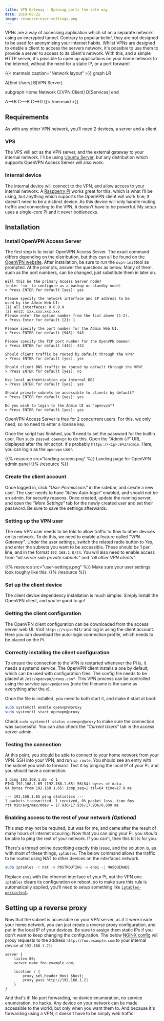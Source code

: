 ```yaml
---
title: VPN Gateway - Opening ports the safe way
date: 2018-06-21
image: resource:user-settings.png
---
```


VPNs are a way of accessing application which sit on a separate network using an encrypted tunnel. Contrary to popular belief, they are not designed to be used for anonymising your internet habits. Whilst VPNs are designed to enable a client to access the servers network, it's possible to use them to provide a server to access to its client's network. With this, and a simple HTTP server, it's possible to open up applications on your home network to the internet, without the need for a static IP, or a port forward!

{{< mermaid caption="Network layout" >}}
graph LR

A[End Users]
B[VPN Server]

subgraph Home Network
C[VPN Client]
D[Services]
end

A-->B
C---B
C-->D
{{< /mermaid >}}

## Requirements

As with any other VPN network, you'll need 2 devices, a server and a client

### VPS

The VPS will act as the VPN server, and the external gateway to your internal network. I'll be using [Ubuntu Server](https://www.ubuntu.com/download/server), but any distribution which supports OpenVPN Access Server will also work.

### Internal device

The internal device will connect to the VPN, and allow access to your internal network. A [Raspberry Pi](https://www.raspberrypi.org/) works great for this, which is what I'll be using, but anything which supports the OpenVPN client will work fine; It doesn't need to be a distinct device. As this device will only handle routing traffic and connecting to the VPN, it doesn't have to be powerful. My setup uses a single-core Pi and it never bottlenecks.

## Installation

### Install OpenVPN Access Server

The first step is to install OpenVPN Access Server. The exact command differs depending on the distribution, but they can all be found on the [OpenVPN website](https://openvpn.net/index.php/access-server/overview.html). After installation, be sure to run the `ovpn-init`tool as prompted. At the prompts, answer the questions as below. Many of them, such as the port numbers, can be changed, just substitute them in later on.

```text
Will this be the primary Access Server node?
(enter 'no' to configure as a backup or standby node)
> Press ENTER for default [yes]: yes

Please specify the network interface and IP address to be
used by the Admin Web UI:
(1) all interfaces: 0.0.0.0
(2) ens3: xxx.xxx.xxx.xxx
Please enter the option number from the list above (1-2).
> Press Enter for default [2]: 1

Please specify the port number for the Admin Web UI.
> Press ENTER for default [943]: 943

Please specify the TCP port number for the OpenVPN Daemon
> Press ENTER for default [443]: 443

Should client traffic be routed by default through the VPN?
> Press ENTER for default [yes]: yes

Should client DNS traffic be routed by default through the VPN?
> Press ENTER for default [yes]: no

Use local authentication via internal DB?
> Press ENTER for default [yes]: yes

Should private subnets be accessible to clients by default?
> Press ENTER for default [yes]: yes

Do you wish to login to the Admin UI as "openvpn"?
> Press ENTER for default [yes]: yes
```

OpenVPN Access Server is free for 2 concurrent users. For this, we only need, so no need to enter a license key.

Once the script has finished, you'll need to set the password for the builtin user. Run `sudo passwd openvpn` to do this. Open the _"Admin UI"_ URL displayed after the init script. It's probably `https://<ip>:943/admin`. Here, you can login as the `openvpn` user.

{{% resource src="landing-screen.png" %}}
Landing page for OpenVPN admin panel
{{% /resource %}}

### Create the client account

Once logged in, click _"User Permissions"_ in the sidebar, and create a new user. The user needs to have _"Allow Auto-login"_ enabled, and should not be an admin, for security reasons. Once created, update the running server, and open the _"More Settings"_ tab for the newly created user and set their password. Be sure to save the settings afterwards.

### Setting up the VPN user

The new VPN user needs to be told to allow traffic to flow to other devices on its network. To do this, we need to enable a feature called _"VPN Gateway"_. Under the user settings, switch the related radio button to _Yes_, and enter the subnets you want to be accessible. These should be 1 per line, and in the format `192.168.1.0/24`. You will also need to enable access from _"all server side private subnets"_ and _"all other VPN clients"_.

{{% resource src="user-settings.png" %}}
Make sure your user settings look roughly like this.
{{% /resource %}}


### Set up the client device

The client device dependency installation is much simpler. Simply install the OpenVPN client, and you're good to go!

### Getting the client configuration

The OpenVPN client configuration can be downloaded from the access server web UI. Visit `https://<ip>:943/` and log in using the client account. Here you can download the auto-login connection profile, which needs to be placed on the Pi.

### Correctly installing the client configuration

To ensure the connection to the VPN is restarted whenever the Pi is, it needs a systemd service. The OpenVPN client installs a one by default, which can be used with configuration files. The config file needs to be placed at `/etc/openvpn/proxy.conf`. This VPN process can be controlled using the service `openvpn@proxy` (note the filename is the same as everything after the `@`).

Once the file is installed, you need to both start it, and make it start at boot:

```bash
sudo systemctl enable openvpn@proxy
sudo systemctl start openvpn@proxy
```

Check `sudo systemctl status openvpn@proxy` to make sure the connection was successful. You can also check the _"Current Users"_ tab in the access server admin.

### Testing the connection

At this point, you should be able to connect to your home network from your VPN. SSH into your VPN, and run `ip route`. You should see an entry with the subnet you wish to forward. Test it by pinging the local IP of your Pi, and you should have a connection.

```text
$ ping 192.168.1.65 -c 1
PING 192.168.1.65 (192.168.1.65) 56(84) bytes of data.
64 bytes from 192.168.1.65: icmp_seq=1 ttl=64 time=17.9 ms

--- 192.168.1.65 ping statistics ---
1 packets transmitted, 1 received, 0% packet loss, time 0ms
rtt min/avg/max/mdev = 17.936/17.936/17.936/0.000 ms

```

### Enabling access to the rest of your network _(Optional)_

This step may not be required, but was for me, and came after the result of many hours of internet scouring. Now that you can ping your Pi, you _should_ be able to ping the rest of your network. If you can't, then this bit is for you.

There's a [thread](https://forums.whirlpool.net.au/archive/2493314) online describing exactly this issue, and the solution is, as with most of these things, `iptables`. The below command allows the traffic to be routed using NAT to other devices on the interfaces network.

```bash
sudo iptables -t nat -A POSTROUTING -o eno1 -j MASQUERADE
```

Replace `eno1` with the ethernet interface of your Pi, not the VPN one. `iptables` clears its configuration on reboot, so to make sure this rule is automatically applied, you'll need to setup something like [`iptables-persistent`](http://www.microhowto.info/howto/make_the_configuration_of_iptables_persistent_on_debian.html).

## Setting up a reverse proxy

Now that the subnet is accessible on your VPN server, as if it were inside your home network, you can just create a reverse proxy configuration, and put in the local IP of your devices. Be sure to assign them static IPs if you don't want to keep changing the configuration. The below [NGINX config](https://docs.nginx.com/nginx/admin-guide/web-server/reverse-proxy/) will proxy requests to the address `http://foo.example.com` to your internal device at `192.168.1.21`:

```nginx
server {
    listen 80;
    server_name foo.example.com;

    location / {
        proxy_set_header Host $host;
        proxy_pass http://192.168.1.21
    }
}
```

And that's it! No port forwarding, no device enumeration, no service enumeration, no hacks. Any device on your network can be made accessible to the world, but only when you want them to. And because it's forwarding using a VPN, it doesn't have to be simply web traffic!
